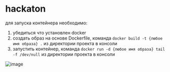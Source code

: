 # hackaton
для запуска контейнера необходимо:
1) убедиться что установлен docker
2) создать образ на основе Dockerfile, команда ```docker build -t {любое имя образа} .``` из директории проекта в консоли
3) запустить контейнер, команда ```docker run -d {любое имя образа} tail -f /dev/null``` из директории проекта в консоли


![image](https://user-images.githubusercontent.com/67663774/155613159-563b84d5-e34b-4bd0-9da0-3ef8a8cef076.png)
